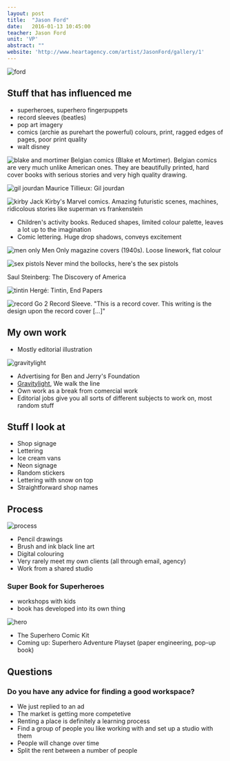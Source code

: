 ```yaml
---
layout: post
title:  "Jason Ford"
date:   2016-01-13 10:45:00
teacher: Jason Ford
unit: 'VP'
abstract: ""
website: 'http://www.heartagency.com/artist/JasonFord/gallery/1'
---
```


![ford](http://www.port-magazine.com/wp-content/uploads/2013/09/Jason-Ford-at-work-Maria-Spann.jpg)

## Stuff that has influenced me

- superheroes, superhero fingerpuppets
- record sleeves (beatles)
- pop art imagery
- comics (archie as purehart the powerful) colours, print, ragged edges of pages, poor print quality
- walt disney

![blake and mortimer](http://images.delcampe.com/img_large/auction/000/061/619/190_001.jpg?v=2)
Belgian comics (Blake et Mortimer). Belgian comics are very much unlike American ones. They are beautifully printed, hard cover books with serious stories and very high quality drawing.

![gil jourdan](http://www.neboo.com/wallpaper/22/g/gil-jourdan//gil-jourdan-1.jpg)
Maurice Tillieux: Gil jourdan

![kirby](https://unboxup.files.wordpress.com/2013/09/jack-kirby-eternals-splash-pages-2.jpg)
Jack Kirby's Marvel comics. Amazing futuristic scenes, machines, ridicolous stories like superman vs frankenstein

- Children's activity books. Reduced shapes, limited colour palette, leaves a lot up to the imagination
- Comic lettering. Huge drop shadows, conveys excitement

![men only](https://www.fulltable.com/vts/m/mag/coversmo/SH686.jpg)
Men Only magazine covers (1940s). Loose linework, flat colour

![sex pistols](https://i.ytimg.com/vi/EhP8mL91NUM/maxresdefault.jpg)
Never mind the bollocks, here's the sex pistols

Saul Steinberg: The Discovery of America

![tintin](https://josna.files.wordpress.com/2015/04/img_0804.jpg)
Hergé: Tintin, End Papers 

![record](https://brilliantbitsofwriting.files.wordpress.com/2013/06/tumblr_m6h4rujuya1qj7ry5o1_1280.png)
Go 2 Record Sleeve. "This is a record cover. This writing is the design upon the record cover [...]"

## My own work

- Mostly editorial illustration

![gravitylight](http://www.benjerry.co.uk/files/live/sites/uk/files/whats-new/ComicStrip/GravityLight-Strip-Facebook.png)

- Advertising for Ben and Jerry's Foundation 
- [Gravitylight](http://www.benjerry.co.uk/whats-new/gravity-light-kapow), We walk the line
- Own work as a break from comercial work
- Editorial jobs give you all sorts of different subjects to work on, most random stuff

## Stuff I look at
- Shop signage
- Lettering
- Ice cream vans
- Neon signage
- Random stickers
- Lettering with snow on top
- Straightforward shop names

## Process

![process](http://www.port-magazine.com/wp-content/uploads/2013/09/Jason-Ford-Super-hero-illustrations.-Maria-Spann-Photography.jpg)

- Pencil drawings
- Brush and ink black line art
- Digital colouring
- Very rarely meet my own clients (all through email, agency)
- Work from a shared studio

### Super Book for Superheroes

- workshops with kids
- book has developed into its own thing

![hero](http://media.boingboing.net/wp-content/uploads/2015/09/superhero.jpg)

- The Superhero Comic Kit
- Coming up: Superhero Adventure Playset (paper engineering, pop-up book)

## Questions

### Do you have any advice for finding a good workspace?
- We just replied to an ad 
- The market is getting more competetive
- Renting a place is definitely a learning process
- Find a group of people you like working with and set up a studio with them
- People will change over time
- Split the rent between a number of people